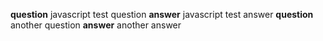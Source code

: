 **question**
javascript test question
**answer**
javascript test answer
**question**
another question
**answer**
another answer
